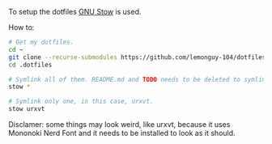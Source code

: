 To setup the dotfiles [GNU Stow](https://www.gnu.org/software/stow) is used.

How to:
```bash
# Get my dotfiles.
cd ~
git clone --recurse-submodules https://github.com/lemonguy-104/dotfiles.git ~/.dotfiles
cd .dotfiles

# Symlink all of them. README.md and TODO needs to be deleted to symlink all.
stow *

# Symlink only one, in this case, urxvt.
stow urxvt
```

Disclamer: some things may look weird, like urxvt, because it uses Mononoki Nerd Font and it needs to be installed to look as it should.
